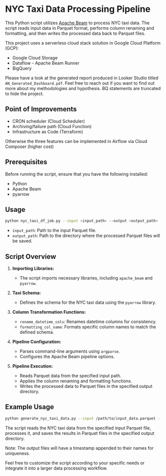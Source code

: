 # NYC Taxi Data Processing Pipeline

This Python script utilizes [Apache Beam](https://beam.apache.org/) to process NYC taxi data. The script reads input data in Parquet format, performs column renaming and formatting, and then writes the processed data back to Parquet files.

This project uses a serverless cloud stack solution in Google Cloud Platform (GCP):

- Google Cloud Storage
- Dataflow - Apache Beam Runner
- BigQuery

Please have a look at the generated report produced in Looker Studio titled `AN_Generated_Dashboard.pdf`. Feel free to reach out if you want to find out more about my methodologies and hypothesis. BQ statements are truncated to hide the project.

## Point of Improvements

- CRON scheduler (Cloud Scheduler)
- Archiving/failure path (Cloud Function)
- Infrastructure as Code (Terraform)

Otherwise the three features can be implemented in Airflow via Cloud Composer (higher cost)

## Prerequisites

Before running the script, ensure that you have the following installed:

- Python
- Apache Beam
- pyarrow

## Usage

```bash
python nyc_taxi_df_job.py --input <input_path> --output <output_path>
```

- `input_path`: Path to the input Parquet file.
- `output_path`: Path to the directory where the processed Parquet files will be saved.

## Script Overview

1. **Importing Libraries:**

   - The script imports necessary libraries, including `apache_beam` and `pyarrow`.

2. **Taxi Schema:**

   - Defines the schema for the NYC taxi data using the `pyarrow` library.

3. **Column Transformation Functions:**

   - `rename_datetime_cols`: Renames datetime columns for consistency.
   - `formatting_col_name`: Formats specific column names to match the defined schema.

4. **Pipeline Configuration:**

   - Parses command-line arguments using `argparse`.
   - Configures the Apache Beam pipeline options.

5. **Pipeline Execution:**
   - Reads Parquet data from the specified input path.
   - Applies the column renaming and formatting functions.
   - Writes the processed data to Parquet files in the specified output directory.

## Example Usage

```bash
python generate_nyc_taxi_data.py --input /path/to/input_data.parquet --output /path/to/output_directory
```

The script reads the NYC taxi data from the specified input Parquet file, processes it, and saves the results in Parquet files in the specified output directory.

Note: The output files will have a timestamp appended to their names for uniqueness.

Feel free to customize the script according to your specific needs or integrate it into a larger data processing workflow.
